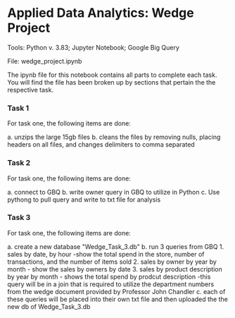 # Applied Data Analytics: Wedge Project

Tools: Python v. 3.83; Jupyter Notebook; Google Big Query

File: wedge_project.ipynb

The ipynb file for this notebook contains all parts to complete each task. You will find the file has been broken up by sections that pertain the the respective task. 

### Task 1

For task one, the following items are done: 

a. unzips the large 15gb files
b. cleans the files by removing nulls, placing headers on all files, and changes delimiters to comma separated

### Task 2

For task one, the following items are done: 

a. connect to GBQ
b. write owner query in GBQ to utilize in Python
c. Use pythong to pull query and write to txt file for analysis

### Task 3

For task one, the following items are done: 

a. create a new database "Wedge_Task_3.db"
b. run 3 queries from GBQ
    1. sales by date, by hour
       -show the total spend in the store, number of transactions, and the number of items sold
    2. sales by owner by year by month
       - show the sales by owners by date
    3. sales by product description by year by month
       - shows the total spend by prodcut description
      -this query will be in a join that is required to utilize the department numbers from the wedge              document provided by Professor John Chandler
c. each of these queries will be placed into their own txt file and then uploaded the the new db of Wedge_Task_3.db




